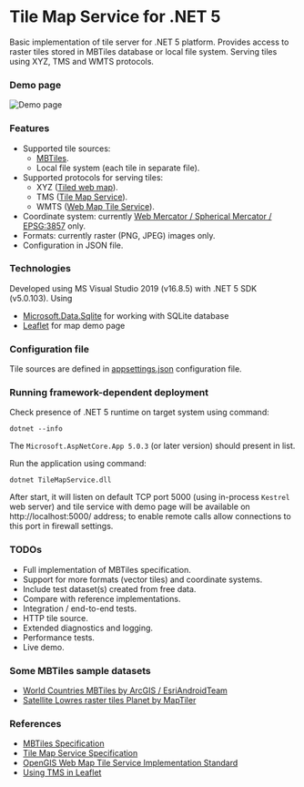 # Tile Map Service for .NET 5
Basic implementation of tile server for .NET 5 platform. Provides access to raster tiles stored in MBTiles database or local file system. Serving tiles using XYZ, TMS and WMTS protocols.

### Demo page
![Demo page](https://github.com/apdevelop/tile-map-service-net5/blob/master/Docs/demo-page.png)

### Features
* Supported tile sources:
  * [MBTiles](https://github.com/mapbox/mbtiles-spec).
  * Local file system (each tile in separate file).
* Supported protocols for serving tiles: 
  * XYZ ([Tiled web map](https://en.wikipedia.org/wiki/Tiled_web_map)).
  * TMS ([Tile Map Service](https://en.wikipedia.org/wiki/Tile_Map_Service)).
  * WMTS ([Web Map Tile Service](https://en.wikipedia.org/wiki/Web_Map_Tile_Service)).
* Coordinate system: currently [Web Mercator / Spherical Mercator / EPSG:3857](https://en.wikipedia.org/wiki/Web_Mercator_projection) only.
* Formats: currently raster (PNG, JPEG) images only.
* Configuration in JSON file.

### Technologies
Developed using MS Visual Studio 2019 (v16.8.5) with .NET 5 SDK (v5.0.103).
Using
* [Microsoft.Data.Sqlite](https://docs.microsoft.com/ru-ru/dotnet/standard/data/sqlite/) for working with SQLite database
* [Leaflet](https://github.com/Leaflet) for map demo page

### Configuration file

Tile sources are defined in [appsettings.json](https://github.com/apdevelop/tile-map-service-net5/blob/master/Docs/appsettings.md) configuration file.

### Running framework-dependent deployment

Check presence of .NET 5 runtime on target system using command:

`dotnet --info`

The `Microsoft.AspNetCore.App 5.0.3` (or later version) should present in list.

Run the application using command:

`dotnet TileMapService.dll`

After start, it will listen on default TCP port 5000 (using in-process `Kestrel` web server) 
and tile service with demo page will be available on http://localhost:5000/ address; to enable remote calls allow connections to this port in firewall settings.

### TODOs
* Full implementation of MBTiles specification.
* Support for more formats (vector tiles) and coordinate systems.
* Include test dataset(s) created from free data.
* Compare with reference implementations.
* Integration / end-to-end tests.
* HTTP tile source.
* Extended diagnostics and logging.
* Performance tests.
* Live demo.

### Some MBTiles sample datasets
* [World Countries MBTiles by ArcGIS / EsriAndroidTeam](https://www.arcgis.com/home/item.html?id=7b650618563741ca9a5186c1aa69126e)
* [Satellite Lowres raster tiles Planet by MapTiler](https://data.maptiler.com/downloads/dataset/satellite-lowres/)

### References
* [MBTiles Specification](https://github.com/mapbox/mbtiles-spec)
* [Tile Map Service Specification](https://wiki.osgeo.org/index.php?title=Tile_Map_Service_Specification)
* [OpenGIS Web Map Tile Service Implementation Standard](https://www.ogc.org/standards/wmts)
* [Using TMS in Leaflet](http://leafletjs.com/examples/wms/wms.html)
